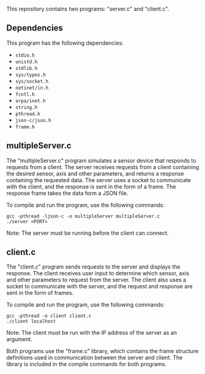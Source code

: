 This repository contains two programs: "server.c" and "client.c".

## Dependencies

This program has the following dependencies:

* `stdio.h`
* `unistd.h`
* `stdlib.h`
* `sys/types.h`
* `sys/socket.h`
* `netinet/in.h`
* `fcntl.h`
* `arpa/inet.h`
* `string.h`
* `pthread.h`
* `json-c/json.h`
* `frame.h`

## multipleServer.c

The "multipleServer.c" program simulates a sensor device that responds to requests from a client. The server receives requests from a client containing the desired sensor, axis and other parameters, and returns a response containing the requested data. The server uses a socket to communicate with the client, and the response is sent in the form of a frame. The response frame takes the data form a JSON file.

To compile and run the program, use the following commands:

```
gcc -pthread -ljson-c -o multipleServer multipleServer.c
./server <PORT>
```


Note: The server must be running before the client can connect.

## client.c

The "client.c" program sends requests to the server and displays the response. The client receives user input to determine which sensor, axis and other parameters to request from the server. The client also uses a socket to communicate with the server, and the request and response are sent in the form of frames.

To compile and run the program, use the following commands:

```
gcc -pthread -o client client.c
./client localhost

```

Note: The client must be run with the IP address of the server as an argument.

Both programs use the "frame.c" library, which contains the frame structure definitions used in communication between the server and client. The library is included in the compile commands for both programs.
